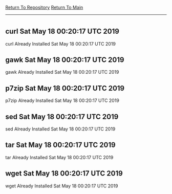[Return To Repository](https://github.com/deathbybandaid/piholeparser/)
[Return To Main](https://github.com/deathbybandaid/piholeparser/blob/master/RecentRunLogs/Mainlog.md)
____________________________________
# 
## curl Sat May 18 00:20:17 UTC 2019
curl Already Installed Sat May 18 00:20:17 UTC 2019
## gawk Sat May 18 00:20:17 UTC 2019
gawk Already Installed Sat May 18 00:20:17 UTC 2019
## p7zip Sat May 18 00:20:17 UTC 2019
p7zip Already Installed Sat May 18 00:20:17 UTC 2019
## sed Sat May 18 00:20:17 UTC 2019
sed Already Installed Sat May 18 00:20:17 UTC 2019
## tar Sat May 18 00:20:17 UTC 2019
tar Already Installed Sat May 18 00:20:17 UTC 2019
## wget Sat May 18 00:20:17 UTC 2019
wget Already Installed Sat May 18 00:20:17 UTC 2019
